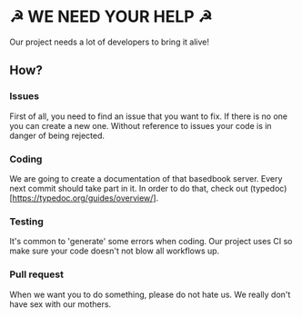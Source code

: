 # ☭ WE NEED YOUR HELP ☭
Our project needs a lot of developers to bring it alive!

## How?

### Issues
First of all, you need to find an issue that you want to fix. If there is no one you can create a new one. 
Without reference to issues your code is in danger of being rejected. 

### Coding
We are going to create a documentation of that basedbook server. Every next commit should take part in it.
In order to do that, check out (typedoc)[https://typedoc.org/guides/overview/].

### Testing
It's common to 'generate' some errors when coding. 
Our project uses CI so make sure your code doesn't not blow all workflows up.

### Pull request
When we want you to do something, please do not hate us. We really don't have
sex with our mothers.

